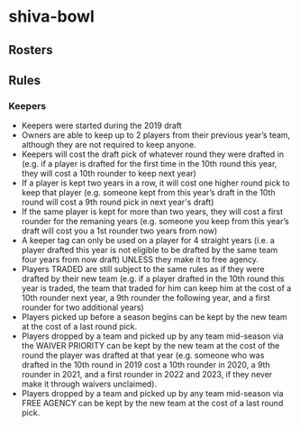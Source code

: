 # shiva-bowl
 
## Rosters

## Rules

### Keepers

- Keepers were started during the 2019 draft
- Owners are able to keep up to 2 players from their previous year’s team, although they are not required to keep anyone.
- Keepers will cost the draft pick of whatever round they were drafted in (e.g. if a player is drafted for the first time in the 10th round this year, they will cost a 10th rounder to keep next year)
- If a player is kept two years in a row, it will cost one higher round pick to keep that player (e.g. someone kept from this year’s draft in the 10th round will cost a 9th round pick in next year's draft)
- If the same player is kept for more than two years, they will cost a first rounder for the remaning years (e.g. someone you keep from this year’s draft will cost you a 1st rounder two years from now)
- A keeper tag can only be used on a player for 4 straight years (i.e. a player drafted this year is not eligible to be drafted by the same team four years from now draft) UNLESS they make it to free agency.
- Players TRADED are still subject to the same rules as if they were drafted by their new team (e.g. if a player drafted in the 10th round this year is traded, the team that traded for him can keep him at the cost of a 10th rounder next year, a 9th rounder the following year, and a first rounder for two additional years)
- Players picked up before a season begins can be kept by the new team at the cost of a last round pick.
- Players dropped by a team and picked up by any team mid-season via the WAIVER PRIORITY can be kept by the new team at the cost of the round the player was drafted at that year (e.g. someone who was drafted in the 10th round in 2019 cost a 10th rounder in 2020, a 9th rounder in 2021, and a first rounder in 2022 and 2023, if they never make it through waivers unclaimed).
- Players dropped by a team and picked up by any team mid-season via FREE AGENCY can be kept by the new team at the cost of a last round pick.